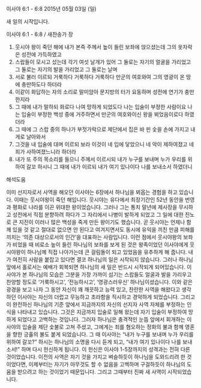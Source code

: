 이사야 6:1 - 6:8 
2015년 05월 03일 (일)

새 일의 시작입니다.



이사야 6:1 - 6:8 / 새찬송가  장


1. 웃시야 왕이 죽던 해에 내가 본즉 주께서 높이 들린 보좌에 앉으셨는데 그의 옷자락은 성전에 가득하였고 
2. 스랍들이 모시고 섰는데 각기 여섯 날개가 있어 그 둘로는 자기의 얼굴을 가리었고 그 둘로는 자기의 발을 가리었고 그 둘로는 날며 
3. 서로 불러 이르되 거룩하다 거룩하다 거룩하다 만군의 여호와여 그의 영광이 온 땅에 충만하도다 하더라 
4. 이같이 화답하는 자의 소리로 말미암아 문지방의 터가 요동하며 성전에 연기가 충만한지라 
5. 그 때에 내가 말하되 화로다 나여 망하게 되었도다 나는 입술이 부정한 사람이요 나는 입술이 부정한 백성 중에 거주하면서 만군의 여호와이신 왕을 뵈었음이로다 하였더라 
6. 그 때에 그 스랍 중의 하나가 부젓가락으로 제단에서 집은 바 핀 숯을 손에 가지고 내게로 날아와서 
7. 그것을 내 입술에 대며 이르되 보라 이것이 네 입에 닿았으니 네 악이 제하여졌고 네 죄가 사하여졌느니라 하더라 
8. 내가 또 주의 목소리를 들으니 주께서 이르시되 내가 누구를 보내며 누가 우리를 위하여 갈꼬 하시니 그 때에 내가 이르되 내가 여기 있나이다 나를 보내소서 하였더니

해석도움





이미 선지자로서 사역을 해오던 이사야는 6장에서 하나님을 뵈옵는 경험을 하고 있습니다. 이때는 웃시야왕이 죽던 해입니다. 웃시야는 유다에서 최장기간인 52년 동안을 번영과 평화로 나라를 이끈 위대한 왕이었습니다. 그러나 그는 통치 말년에 제사장을 무시하고 성전에서 직접 분향하려 하다가 그 자리에서 나병이 발하게 되었고 그 일에 대한 진노로 큰 지진이 이러나 많은 백성을 죽게 만든 왕이기도 했습니다.
곧 웃시야는 언제나 함께 있을 것 같고 절대로 없으면 안 된다고 여겨지면서도 동시에 유익을 끼친 만큼 피해를 끼치는 ‘의존 대상으로서의 인간’을 대표하는 사람입니다. 이런 점에서 웃시야왕의 보좌가 비었을 때 비로소 높이 들린 하나님의 보좌를 보게 된 것은 왕족이었던 이사야에게 웃시야왕이 하나님께 직접 나아가는데 큰 걸림돌이 되고 있었음을 유추하게 해 줍니다. 내가 여전히 사람을 붙잡고 있다면 결코 하나님의 일은 시작되지 않습니다. 그러나 하나님 앞에서 홀로서는 예배가 회복되면 하나님의 새 일은 반드시 시작되게 되어있습니다.
이사야가 본 하나님의 모습은 그분을 가장 가까이 섬기는 스랍들도 얼굴과 발을 가리우고 찬양할 정도로 ‘거룩하시고’, ‘전능하시고’, ‘영광스러우신’ 하나님이셨습니다. 이와 같은 광경을 보고 나자 그 동안 자신이 꽤 깨끗하고 능력 있고, 찬란한 사역을 해왔다고 생각하던 이사야는 자신의 더럽고 무능하고 초라함을 직시하고 경악하게 되었습니다. 그리고 이 완전하신 하나님의 기준 앞에서 지금까지의 자신의 선지자 사역 자체를 부정하는 인식을 나타내고 있습니다. 그것은 지금까지 입술로 일해 왔는데 자기 입술이 부정하여 망하게 되었다고 고백하는 것입니다.
그러자 하나님은 충격적인 눈뜸 앞에서 회개하는 이사야의 입술을 제단 숯불로 고쳐 주셨고, 그에게는 죄를 혐오하는 정화의 불과 함께 영혼을 향한 긍휼의 불도 붙게 되었습니다. 그 때 이사야는 “내가 누구를 보내며 누가 우리를 위하여 갈꼬?” 하시는 하나님의 소명을 다시 듣게 되고, “내가 여기 있나이다 나를 보내소서!” 하며 다시 헌신하게 됩니다. 이 헌신은 이사야 1-5장까지의 성격과는 전혀 다른 것이었습니다. 이전의 사역은 자기 것을 가지고 벼슬하듯이 하나님을 도와드리려 한 것이었다면, 이제부터는 자기가 아무것도 할 수 없음을 고백하며 구걸하듯이 하나님의 도움을 받으려고 하는 것이었기 때문입니다. 그리고 그때부터 진짜 새 사역이 시작되었습니다.